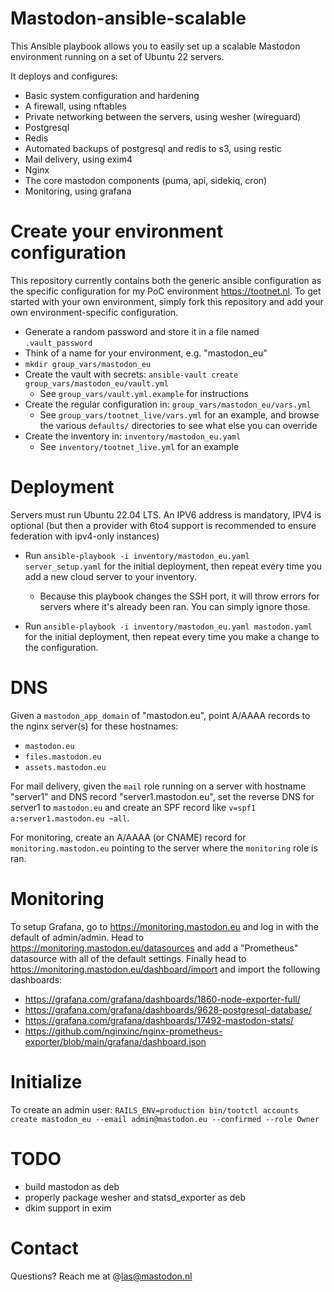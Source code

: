 # Mastodon-ansible-scalable

This Ansible playbook allows you to easily set up a scalable Mastodon environment running on a set of Ubuntu 22 servers.

It deploys and configures:
* Basic system configuration and hardening
* A firewall, using nftables
* Private networking between the servers, using wesher (wireguard)
* Postgresql
* Redis
* Automated backups of postgresql and redis to s3, using restic
* Mail delivery, using exim4
* Nginx
* The core mastodon components (puma, api, sidekiq, cron)
* Monitoring, using grafana

# Create your environment configuration

This repository currently contains both the generic ansible configuration as the specific configuration for my PoC environment https://tootnet.nl.
To get started with your own environment, simply fork this repository and add your own environment-specific configuration.

* Generate a random password and store it in a file named `.vault_password`
* Think of a name for your environment, e.g. "mastodon_eu"
* `mkdir group_vars/mastodon_eu`
* Create the vault with secrets: `ansible-vault create group_vars/mastodon_eu/vault.yml`
  * See `group_vars/vault.yml.example` for instructions
* Create the regular configuration in: `group_vars/mastodon_eu/vars.yml`
  * See `group_vars/tootnet_live/vars.yml` for an example, and browse the various `defaults/` directories to see what else you can override
* Create the inventory in: `inventory/mastodon_eu.yaml`
  * See `inventory/tootnet_live.yml` for an example

# Deployment

Servers must run Ubuntu 22.04 LTS. An IPV6 address is mandatory, IPV4 is optional (but then a provider with 6to4 support is recommended to ensure federation with ipv4-only instances)

* Run `ansible-playbook -i inventory/mastodon_eu.yaml server_setup.yaml` for the initial deployment, then repeat every time you add a new cloud server to your inventory.
  * Because this playbook changes the SSH port, it will throw errors for servers where it's already been ran. You can simply ignore those.

* Run `ansible-playbook -i inventory/mastodon_eu.yaml mastodon.yaml`  for the initial deployment, then repeat every time you make a change to the configuration.

# DNS

Given a `mastodon_app_domain` of "mastodon.eu", point A/AAAA records to the nginx server(s) for these hostnames:

* `mastodon.eu`
* `files.mastodon.eu`
* `assets.mastodon.eu`

For mail delivery, given the `mail` role running on a server with hostname "server1" and DNS record "server1.mastodon.eu",
set the reverse DNS for server1 to `mastodon.eu` and create an SPF record  like `v=spf1 a:server1.mastodon.eu ~all`.

For monitoring, create an A/AAAA (or CNAME) record for `monitoring.mastodon.eu` pointing to the server where the `monitoring` role is ran.

# Monitoring

To setup Grafana, go to https://monitoring.mastodon.eu and log in with the default of admin/admin. Head to https://monitoring.mastodon.eu/datasources
and add a "Prometheus" datasource with all of the default settings. Finally head to https://monitoring.mastodon.eu/dashboard/import and import the following dashboards:

* https://grafana.com/grafana/dashboards/1860-node-exporter-full/
* https://grafana.com/grafana/dashboards/9628-postgresql-database/
* https://grafana.com/grafana/dashboards/17492-mastodon-stats/
* https://github.com/nginxinc/nginx-prometheus-exporter/blob/main/grafana/dashboard.json

# Initialize

To create an admin user: `RAILS_ENV=production bin/tootctl accounts create mastodon_eu --email admin@mastodon.eu --confirmed --role Owner`

# TODO

* build mastodon as deb
* properly package wesher and statsd_exporter as deb
* dkim support in exim

# Contact

Questions? Reach me at @las@mastodon.nl